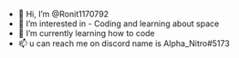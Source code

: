 - 👋 Hi, I’m @Ronit1170792
- 👀 I’m interested in - Coding and learning about space
- 🌱 I’m currently learning how to code
- 📫 u can reach me on discord name is Alpha_Nitro#5173 

<!---
Ronit1170792/Ronit1170792 is a ✨ special ✨ repository because its `README.md` (this file) appears on your GitHub profile.
You can click the Preview link to take a look at your changes.
--->
